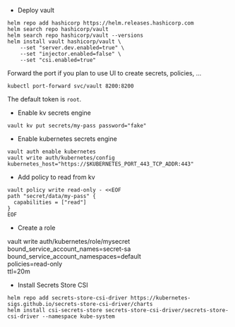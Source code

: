 - Deploy vault

```
helm repo add hashicorp https://helm.releases.hashicorp.com
helm search repo hashicorp/vault
helm search repo hashicorp/vault --versions
helm install vault hashicorp/vault \
    --set "server.dev.enabled=true" \
    --set "injector.enabled=false" \
    --set "csi.enabled=true"
```

Forward the port if you plan to use UI to create secrets, policies, ...

```
kubectl port-forward svc/vault 8200:8200
```

The default token is ``root``. 


- Enable kv secrets engine

```
vault kv put secrets/my-pass password="fake"
```

- Enable kubernetes secrets engine

```
vault auth enable kubernetes
vault write auth/kubernetes/config kubernetes_host="https://$KUBERNETES_PORT_443_TCP_ADDR:443"
```

- Add policy to read from kv

```
vault policy write read-only - <<EOF
path "secret/data/my-pass" {
  capabilities = ["read"]
}
EOF
```  

- Create a role

vault write auth/kubernetes/role/mysecret \
    bound_service_account_names=secret-sa \
    bound_service_account_namespaces=default \
    policies=read-only \
    ttl=20m

- Install Secrets Store CSI

```
helm repo add secrets-store-csi-driver https://kubernetes-sigs.github.io/secrets-store-csi-driver/charts
helm install csi-secrets-store secrets-store-csi-driver/secrets-store-csi-driver --namespace kube-system
```
